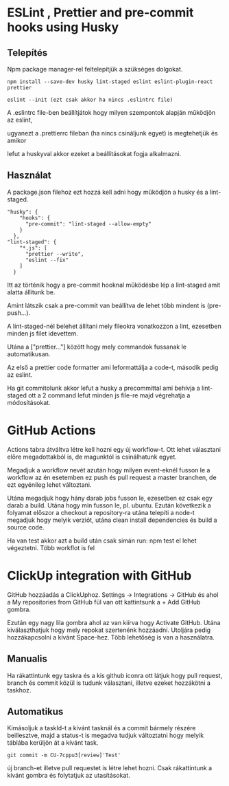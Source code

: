 # ESLint , Prettier and pre-commit hooks using Husky

## Telepítés

Npm package manager-rel feltelepítjük a szükséges dolgokat.

```npm
npm install --save-dev husky lint-staged eslint eslint-plugin-react prettier 

eslint --init (ezt csak akkor ha nincs .eslintrc file)
```

A .eslintrc file-ben beállítjátok hogy milyen szempontok alapján működjön az eslint,

ugyanezt a .prettierrc fileban (ha nincs csináljunk egyet) is megtehetjük és amikor

lefut a huskyval akkor ezeket a beállításokat fogja alkalmazni.

## Használat

A package.json filehoz ezt hozzá kell adni hogy működjön a husky és a lint-staged. 

```
"husky": {
    "hooks": {
      "pre-commit": "lint-staged --allow-empty"
    }
  },
"lint-staged": {
    "*.js": [
      "prettier --write",
      "eslint --fix"
    ]
  }
```

Itt az történik hogy a pre-commit hooknal működésbe lép a lint-staged amit alatta állítunk be.

Amint látszik csak a pre-commit van beállítva de lehet több mindent is (pre-push...).

A lint-staged-nél belehet állítani mely fileokra vonatkozzon a lint, ezesetben minden js filet idevettem. 

Utána a ["prettier..."] között hogy mely commandok fussanak le automatikusan. 

Az első a prettier code formatter ami leformattálja a code-t, második pedig az eslint. 

Ha git commitolunk akkor lefut a husky a precommittal ami behívja a lint-staged ott a 2 command lefut minden js file-re majd végrehatja a módosításokat.

# GitHub Actions

Actions tabra átváltva létre kell hozni egy új workflow-t. Ott lehet választani előre megadottakból is, de magunktól is csinálhatunk egyet.

Megadjuk a workflow nevét azután hogy milyen event-eknél fusson le a workflow az én esetemben ez push és pull request a master branchen, de ezt egyénileg lehet változtani.

Utána megadjuk hogy hány darab jobs fusson le, ezesetben ez csak egy darab a build. Utána hogy min fusson le, pl. ubuntu. Ezután következik a folyamat előszor a checkout a repository-ra utána telepíti a node-t megadjuk hogy melyik verziót, utána clean install dependencies és build a source code. 

Ha van test akkor azt a build után csak simán run: npm test el lehet végeztetni. Több workflot is fel



# ClickUp integration with GitHub

GitHub hozzáadás a ClickUphoz. Settings -> Integrations -> GitHub és ahol a My repositories from GitHub fül van ott kattintsunk a + Add GitHub gombra.

Ezután egy nagy lila gombra ahol az van kiírva hogy Activate GitHub. Utána kiválaszthatjuk hogy mely repokat szertenénk hozzáadni. Utoljára pedig
hozzákapcsolni a kívánt Space-hez. Több lehetőség is van a használatra. 

## Manualis

Ha rákattintunk egy taskra és a kis github iconra ott látjuk hogy pull request, branch és commit közül is tudunk választani, illetve ezeket hozzákötni a taskhoz.

## Automatikus

Kimásoljuk a taskId-t a kívánt tasknál és a commit bármely részére beillesztve, majd a status-t is megadva tudjuk változtatni hogy melyik táblába kerüljön át a kívánt task. 

```
git commit -m CU-7cppu3[review]'Test'
```

új branch-et illetve pull requestet is létre lehet hozni. Csak rákattintunk a kívánt gombra és folytatjuk az utasításokat.

